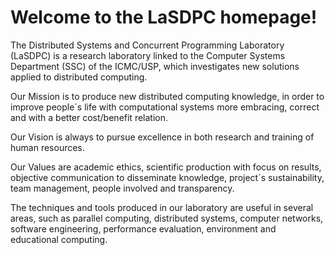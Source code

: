 # Welcome to the LaSDPC homepage!

The Distributed Systems and Concurrent Programming Laboratory (LaSDPC) is a research laboratory linked to the Computer Systems Department (SSC) of the ICMC/USP, which investigates new solutions applied to distributed computing.

Our Mission is to produce new distributed computing knowledge, in order to improve people´s life with computational systems more embracing, correct and with a better cost/benefit relation.

Our Vision is always to pursue excellence in both research and training of human resources.

Our Values are academic ethics, scientific production with focus on results, objective communication to disseminate knowledge, project´s sustainability, team management, people involved and transparency.

The techniques and tools produced in our laboratory are useful in several areas, such as parallel computing, distributed systems, computer networks, software engineering, performance evaluation, environment and educational computing.
